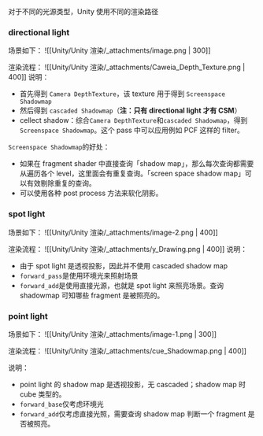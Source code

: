 对于不同的光源类型，Unity 使用不同的渲染路径

### directional light

场景如下：
![[Unity/Unity 渲染/_attachments/image.png | 300]]

渲染流程：
![[Unity/Unity 渲染/_attachments/Caweia_Depth_Texture.png | 400]]
说明：

- 首先得到 `Camera DepthTexture`，该 texture 用于得到 `Screenspace Shadowmap`
- 然后得到 `cascaded Shadowmap`（**注：只有 directional light 才有 CSM**）
- cellect shadow：综合`Camera DepthTexture`和`cascaded Shadowmap`，得到`Screenspace Shadowmap`。这个 pass 中可以应用例如 PCF 这样的 filter。

`Screenspace Shadowmap`的好处：

- 如果在 fragment shader 中直接查询「shadow map」，那么每次查询都需要从遍历各个 level，这里面会有重复查询。「screen space shadow map」可以有效剔除重复的查询。
- 可以使用各种 post process 方法来软化阴影。

### spot light
场景如下：
![[Unity/Unity 渲染/_attachments/image-2.png | 400]]

渲染流程：
![[Unity/Unity 渲染/_attachments/y_Drawing.png | 400]]
说明：

- 由于 spot light 是透视投影，因此并不使用 cascaded shadow map
- `forward_pass`是使用环境光来照射场景
- `forward_add`是使用直接光源，也就是 spot light 来照亮场景。查询 shadowmap 可知哪些 fragment 是被照亮的。

### point light
场景如下：
![[Unity/Unity 渲染/_attachments/image-1.png | 300]]

渲染流程：
![[Unity/Unity 渲染/_attachments/cue_Shadowmap.png | 400]]

说明：

- point light 的 shadow map 是透视投影，无 cascaded；shadow map 时 cube 类型的。
- `forward_base`仅考虑环境光
- `forward_add`仅考虑直接光照，需要查询 shadow map 判断一个 fragment 是否被照亮。
